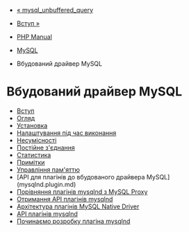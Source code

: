 - [« mysql_unbuffered_query](function.mysql-unbuffered-query.md)
- [Вступ »](intro.mysqlnd.md)

- [PHP Manual](index.md)
- [MySQL](set.mysqlinfo.md)
- Вбудований драйвер MySQL

# Вбудований драйвер MySQL

- [Вступ](intro.mysqlnd.md)
- [Огляд](mysqlnd.overview.md)
- [Установка](mysqlnd.install.md)
- [Налаштування під час виконання](mysqlnd.config.md)
- [Несумісності](mysqlnd.incompatibilities.md)
- [Постійне з'єднання](mysqlnd.persist.md)
- [Статистика](mysqlnd.stats.md)
- [Примітки](mysqlnd.notes.md)
- [Управління пам'яттю](mysqlnd.memory.md)
- [API для плагінів до вбудованого драйвера MySQL] (mysqlnd.plugin.md)
- [Порівняння плагінів mysqlnd з MySQL
Proxy](mysqlnd.plugin.mysql-proxy.md)
- [Отримання API плагінів mysqlnd](mysqlnd.plugin.obtaining.md)
- [Архітектура плагінів MySQL Native
Driver](mysqlnd.plugin.architecture.md)
- [API плагінів mysqlnd](mysqlnd.plugin.api.md)
- [Починаємо розробку плагіна
mysqlnd](mysqlnd.plugin.developing.md)
